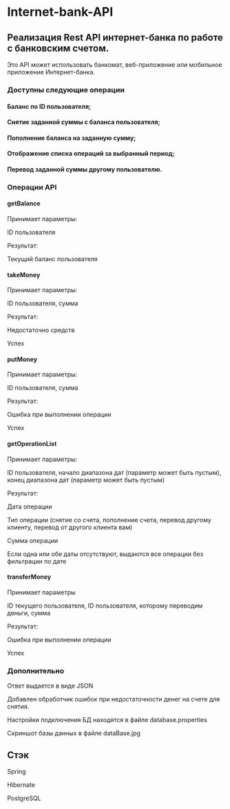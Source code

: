 # Internet-bank-API

## Реализация Rest API интернет-банка по работе с банковским счетом.

Это API может использовать банкомат, веб-приложение или мобильное приложение Интернет-банка.

### Доступны следующие операции

#### Баланс по ID пользователя;

#### Снятие заданной суммы с баланса пользователя;

#### Пополнение баланса на заданную сумму;

#### Отображение списка операций за выбранный период;

#### Перевод заданной суммы другому пользователю.

### Операции API

#### getBalance

Принимает параметры:

ID пользователя

Результат:

Текущий баланс пользователя

#### takeMoney

Принимает параметры:

ID пользователя, сумма

Результат:

Недостаточно средств

Успех

#### putMoney

Принимает параметры:

ID пользователя, сумма

Результат:

Ошибка при выполнении операции

Успех

#### getOperationList

Принимает параметры:

ID пользователя, начало диапазона дат (параметр может быть пустым), конец диапазона дат (параметр может быть пустым)

Результат:

Дата операции

Тип операции (снятие со счета, пополнение счета, перевод другому клиенту, перевод от другого клиента вам)

Сумма операции

Если одна или обе даты отсутствуют, выдаются все операции без фильтрации по дате

#### transferMoney

Принимает параметры

ID текущего пользователя, ID пользователя, которому переводим деньги, сумма

Результат:

Ошибка при выполнении операции

Успех

### Дополнительно

Ответ выдается в виде JSON

Добавлен обработчик ошибок при недостаточности денег на счете для снятия.

Настройки подключения БД находятся в файле database.properties

Скриншот базы данных в файле dataBase.jpg

## Стэк
Spring

Hibernate

PostgreSQL